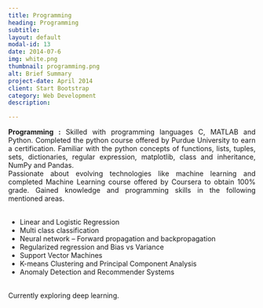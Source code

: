 ```yaml
---
title: Programming
heading: Programming
subtitle: 
layout: default
modal-id: 13
date: 2014-07-6
img: white.png
thumbnail: programming.png
alt: Brief Summary
project-date: April 2014
client: Start Bootstrap
category: Web Development
description:

---
```


<div style="text-align: justify">

<b>Programming :</b>  Skilled with programming languages C, MATLAB and Python. Completed the python course offered by Purdue University to earn a certification. Familiar with the python concepts of functions, lists, tuples, sets, dictionaries, regular expression, matplotlib, class and inheritance, NumPy and Pandas. 
<br>
Passionate about evolving technologies like machine learning and completed Machine Learning course offered by Coursera to obtain 100% grade. Gained knowledge and programming skills in the following mentioned areas.
<br>
<br>
 <ul>
  <li>Linear and Logistic Regression</li>
  <li>Multi class classification</li>
  <li>Neural network – Forward propagation and backpropagation</li>
  <li>Regularized regression and Bias vs Variance</li>
  <li>Support Vector Machines</li>
  <li>K-means Clustering and Principal Component Analysis</li>
  <li>Anomaly Detection and Recommender Systems</li>
</ul> 
<br>
Currently exploring deep learning.
</div>
